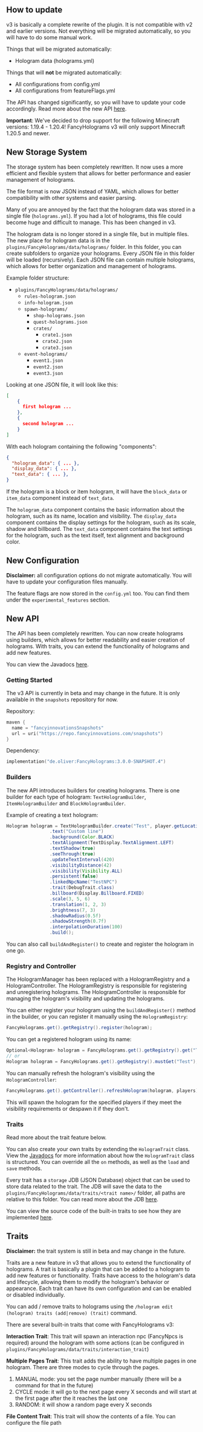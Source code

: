 ## How to update

v3 is basically a complete rewrite of the plugin. 
It is not compatible with v2 and earlier versions.
Not everything will be migrated automatically, so you will have to do some manual work.

Things that will be migrated automatically:
- Hologram data (holograms.yml)

Things that will **not** be migrated automatically:
- All configurations from config.yml
- All configurations from featureFlags.yml

The API has changed significantly, so you will have to update your code accordingly.
Read more about the new API [here](#new-api).

**Important**: We've decided to drop support for the following Minecraft versions: 1.19.4 - 1.20.4! FancyHolograms v3 will only support Minecraft 1.20.5 and newer.

[//]: # (## New Commands & Translations)

[//]: # ()
[//]: # (In v3, all commands have been rewritten and simplified.)

[//]: # (If you're using FancyNpcs, you will notice that the commands are now more consistent with the FancyNpcs commands.)

[//]: # (It's now using the [Lamp command framework]&#40;https://github.com/Revxrsal/Lamp&#41;, which allows for better command handling and easier command creation.)

[//]: # ()
[//]: # (Not only the command structure has changed, but also the responses.)

[//]: # (All responses are now configurable. You can find the default responses in the `plugins/FancyHolograms/languages/default.yml` file.)

[//]: # (You can create your own language files in the `plugins/FancyHolograms/languages/` folder, by copying the `default.yml` file and renaming it to your desired language code &#40;e.g. `nl.yml`, `pl.yml`, etc.&#41;.)

[//]: # (Remember to set the `language` option in the `config.yml` file to your language code.)

## New Storage System

The storage system has been completely rewritten.
It now uses a more efficient and flexible system that allows for better performance and easier management of holograms.

The file format is now JSON instead of YAML, which allows for better compatibility with other systems and easier parsing.

Many of you are annoyed by the fact that the hologram data was stored in a single file (`holograms.yml`).
If you had a lot of holograms, this file could become huge and difficult to manage.
This has been changed in v3.

The hologram data is no longer stored in a single file, but in multiple files.
The new place for hologram data is in the `plugins/FancyHolograms/data/holograms/` folder.
In this folder, you can create subfolders to organize your holograms.
Every JSON file in this folder will be loaded (recursively).
Each JSON file can contain multiple holograms, which allows for better organization and management of holograms.

Example folder structure:

- `plugins/FancyHolograms/data/holograms/`
  - `rules-hologram.json`
  - `info-hologram.json`
  - `spawn-holograms/`
    - `shop-holograms.json`
    - `quest-holograms.json`
    - `crates/`
      - `crate1.json`
      - `crate2.json`
      - `crate3.json`
  - `event-holograms/`
    - `event1.json`
    - `event2.json`
    - `event3.json`

Looking at one JSON file, it will look like this:

```json
[
    {
      first hologram ...
    },
    {
      second hologram ...
    }
]
```

With each hologram containing the following "components":

```json
{
  "hologram_data": { ... },
  "display_data": { ... },
  "text_data": { ... },
}
```

If the hologram is a block or item hologram, it will have the `block_data` or `item_data` component instead of `text_data`.

The `hologram_data` component contains the basic information about the hologram, such as its name, location and visibility.
The `display_data` component contains the display settings for the hologram, such as its scale, shadow and billboard.
The `text_data` component contains the text settings for the hologram, such as the text itself, text alignment and background color.

## New Configuration

**Disclaimer:** all configuration options do not migrate automatically. You will have to update your configuration files manually.

The feature flags are now stored in the `config.yml` too. You can find them under the `experimental_features` section.

## New API

The API has been completely rewritten. 
You can now create holograms using builders, which allows for better readability and easier creation of holograms.
With traits, you can extend the functionality of holograms and add new features.

You can view the Javadocs [here](https://repo.fancyinnovations.com/javadoc/snapshots/de/oliver/FancyHolograms/3.0.0-SNAPSHOT.4).

### Getting Started

The v3 API is currently in beta and may change in the future.
It is only available in the `snapshots` repository for now.

Repository:
```kotlin
maven {
  name = "fancyinnovationsSnapshots"
  url = uri("https://repo.fancyinnovations.com/snapshots")
}
```

Dependency:
```kotlin
implementation("de.oliver:FancyHolograms:3.0.0-SNAPSHOT.4")
```

### Builders

The new API introduces builders for creating holograms.
There is one builder for each type of hologram: `TextHologramBuilder`, `ItemHologramBuilder` and `BlockHologramBuilder`.

Example of creating a text hologram:

```java
Hologram hologram = TextHologramBuilder.create("Test", player.getLocation())
                .text("Custom line")
                .background(Color.BLACK)
                .textAlignment(TextDisplay.TextAlignment.LEFT)
                .textShadow(true)
                .seeThrough(true)
                .updateTextInterval(420)
                .visibilityDistance(42)
                .visibility(Visibility.ALL)
                .persistent(false)
                .linkedNpcName("TestNPC")
                .trait(DebugTrait.class)
                .billboard(Display.Billboard.FIXED)
                .scale(3, 5, 6)
                .translation(1, 2, 3)
                .brightness(7, 3)
                .shadowRadius(0.5f)
                .shadowStrength(0.7f)
                .interpolationDuration(100)
                .build();
```

You can also call `buildAndRegister()` to create and register the hologram in one go.

### Registry and Controller

The HologramManager has been replaced with a HologramRegistry and a HologramController.
The HologramRegistry is responsible for registering and unregistering holograms.
The HologramController is responsible for managing the hologram's visibility and updating the holograms.

You can either register your hologram using the `buildAndRegister()` method in the builder, or you can register it manually using the `HologramRegistry`:

```java
FancyHolograms.get().getRegistry().register(hologram);
```

You can get a registered hologram using its name:

```java
Optional<Hologram> hologram = FancyHolograms.get().getRegistry().get("Test");
// or
Hologram hologram = FancyHolograms.get().getRegistry().mustGet("Test");
```

You can manually refresh the hologram's visibility using the `HologramController`:

```java
FancyHolograms.get().getController().refreshHologram(hologram, players);
```

This will spawn the hologram for the specified players if they meet the visibility requirements or despawn it if they don't.

### Traits

Read more about the trait feature below.

You can also create your own traits by extending the `HologramTrait` class.
View the [Javadocs](https://repo.fancyinnovations.com/javadoc/snapshots/de/oliver/FancyHolograms/3.0.0-SNAPSHOT.4) for more information about how the `HologramTrait` class is structured.
You can override all the `on` methods, as well as the `load` and `save` methods.

Every trait has a `storage` JDB (JSON Database) object that can be used to store data related to the trait.
The JDB will save the data to the `plugins/FancyHolograms/data/traits/<trait name>/` folder, all paths are relative to this folder.
You can read more about the JDB [here](https://repo.fancyinnovations.com/javadoc/releases/de/oliver/JDB/1.0.1).

You can view the source code of the built-in traits to see how they are implemented [here](https://github.com/FancyInnovations/FancyPlugins/tree/main/plugins/fancyholograms/src/main/java/com/fancyinnovations/fancyholograms/trait/builtin).

## Traits

**Disclaimer:** the trait system is still in beta and may change in the future.

Traits are a new feature in v3 that allows you to extend the functionality of holograms.
A trait is basically a plugin that can be added to a hologram to add new features or functionality.
Traits have access to the hologram's data and lifecycle, allowing them to modify the hologram's behavior or appearance.
Each trait can have its own configuration and can be enabled or disabled individually.

You can add / remove traits to holograms using the `/hologram edit (hologram) traits (add|remove) (trait)` command.

There are several built-in traits that come with FancyHolograms v3:

**Interaction Trait**: This trait will spawn an interaction npc (FancyNpcs is required) around the hologram with some actions (can be configured in `plugins/FancyHolograms/data/traits/interaction_trait`)

**Multiple Pages Trait**: This trait adds the ability to have multiple pages in one hologram.  There are three modes to cycle through the pages.
1. MANUAL mode: you set the page number manually (there will be a command for that in the future)
2. CYCLE mode: it will go to the next page every X seconds and will start at the first page after the it reaches the last one
3. RANDOM: it will show a random page every X seconds

**File Content Trait**: This trait will show the contents of a file. You can configure the file path
